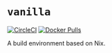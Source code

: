# `vanilla`

[![CircleCI](https://circleci.com/gh/TerrorJack/vanilla/tree/master.svg?style=shield)](https://circleci.com/gh/TerrorJack/vanilla)
[![Docker Pulls](https://img.shields.io/docker/pulls/terrorjack/vanilla.svg)](https://hub.docker.com/r/terrorjack/vanilla/)

A build environment based on Nix.
